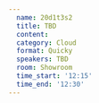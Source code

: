 ```yaml
---
  name: 20d1t3s2
  title: TBD
  content:
  category: Cloud
  format: Quicky
  speakers: TBD
  room: Showroom
  time_start: '12:15'
  time_end: '12:30'
---
```


